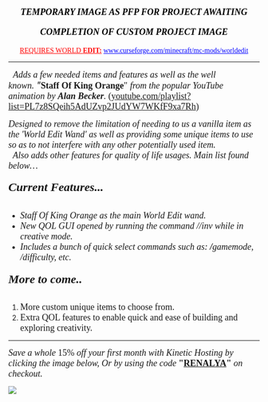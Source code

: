 <h4 style="text-align: center;"><span style="font-size: 18px;"><strong><span style="font-family: 'times new roman', times, serif; color: #000000;"><em>TEMPORARY IMAGE AS PFP FOR PROJECT AWAITING</em></span></strong></span></h4>
<h4 style="text-align: center;"><span style="font-size: 18px;"><strong><span style="font-family: 'times new roman', times, serif; color: #000000;"><em>COMPLETION OF CUSTOM PROJECT IMAGE</em></span></strong></span></h4>
<p style="text-align: center;"><span style="font-family: 'times new roman', times, serif; font-size: 14px;"><span style="color: #ff0000;"><span style="text-decoration: underline;">REQUIRES WORLD <strong>EDIT:</strong></span>&nbsp;</span><span style="color: #0000ff;"><a style="color: #0000ff;" href="http://www.curseforge.com/minecraft/mc-mods/worldedit">www.curseforge.com/minecraft/mc-mods/worldedit</a></span></span></p>
<hr>
<p><span style="font-size: 18px;">&nbsp;<em><span style="font-family: 'times new roman', times, serif;"> Adds a few needed items and features as well as the well known.</span>&nbsp;"</em><span style="font-family: 'times new roman', times, serif;"><strong>Staff Of King Orange</strong>"</span> <span style="font-family: 'times new roman', times, serif;"><em>from the popular YouTube animation by <strong>Alan Becker</strong>.</em>&nbsp;(<a href="https://www.youtube.com/playlist?list=PL7z8SQeih5AdUZvp2JUdYW7WKfF9xa7Rh">youtube.com/playlist?list=PL7z8SQeih5AdUZvp2JUdYW7WKfF9xa7Rh)</a></span></span></p>
<p><span style="font-size: 18px;"><span style="font-family: 'times new roman', times, serif;"><em>Designed to remove the limitation of needing to us a vanilla item as the 'World Edit Wand' as well as providing some unique items to use so as to not interfere with any other potentially used item.</em></span></span><br><span style="font-family: 'times new roman', times, serif; font-size: 18px;">&nbsp;<em> Also adds other features for quality of life usages. Main list found below&hellip;</em></span></p>
<h6><span style="font-size: 24px;"><strong><span style="font-family: 'times new roman', times, serif;"><em>Current Features...</em></span></strong></span></h6>
<ul>
<li><span style="font-family: 'times new roman', times, serif; font-size: 18px;"><em>Staff Of King Orange as the main World Edit wand.</em></span></li>
<li><span style="font-family: 'times new roman', times, serif; font-size: 18px;"><em>New QOL GUI opened by running the command //inv while in creative mode.</em></span></li>
<li><span style="font-family: 'times new roman', times, serif; font-size: 18px;"><em>Includes a bunch of quick select commands such as: <strong>/</strong>gamemode, /difficulty, etc.</em></span></li>
</ul>
<h6><span style="font-size: 24px;"><em><span style="font-family: 'times new roman', times, serif;"><strong>More to come..</strong></span></em></span></h6>
<ol>
<li><span style="font-size: 18px; font-family: 'times new roman', times, serif;">More custom unique items to choose from.</span></li>
<li><span style="font-size: 18px; font-family: 'times new roman', times, serif;">Extra QOL features to enable quick and ease of building and exploring creativity.</span></li>
</ol>
<hr>
<p><span style="font-family: 'times new roman', times, serif; font-size: 18px;"><em>Save a whole</em> 15% <em>off your first month with Kinetic Hosting by clicking the image below, Or by using the code</em> <strong>"<u>RENALYA</u>"</strong> <em>on checkout.</em></span></p>
<p><a title="Open Kinetic Hosting Website" href="https://billing.kinetichosting.net/aff.php?aff=674" target="_blank" rel="noopener noreferrer"><img src="https://cdn.discordapp.com/attachments/1186105159617609828/1188156635273760798/Renalya.png?ex=65c7a498&amp;is=65b52f98&amp;hm=4b78933ca96429f386016a0b1ae1a2a2a4e394e511ccc3b7919b584dc8a24303&amp;"></a></p>

